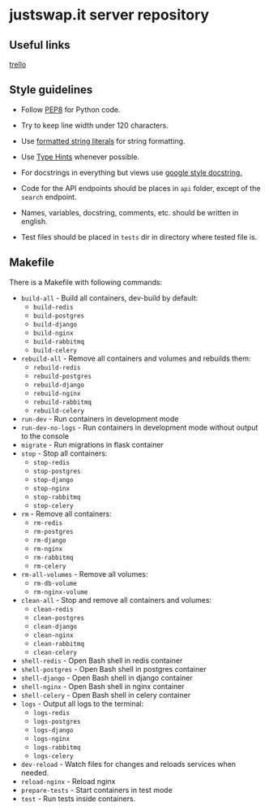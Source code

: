 # justswap.it server repository


## Useful links
[trello](https://trello.com/justswapme)

## Style guidelines
* Follow [PEP8](https://www.python.org/dev/peps/pep-0008/) for Python code.

* Try to keep line width under 120 characters.

* Use [formatted string literals](https://www.python.org/dev/peps/pep-0498/) for string formatting.

* Use [Type Hints](https://www.python.org/dev/peps/pep-0484/) whenever possible.

* For docstrings in everything but views use [google style docstring.](http://sphinxcontrib-napoleon.readthedocs.io/en/latest/example_google.html)

* Code for the API endpoints should be places in `api` folder, except of the `search` endpoint.

* Names, variables, docstring, comments, etc. should be written in english.

* Test files should be placed in `tests` dir in directory where tested file is.

## Makefile
There is a Makefile with following commands:

* `build-all` - Build all containers, dev-build by default:
    * `build-redis`
    * `build-postgres`
    * `build-django`
    * `build-nginx`
    * `build-rabbitmq`
    * `build-celery`
* `rebuild-all` - Remove all containers and volumes and rebuilds them:
    * `rebuild-redis`
    * `rebuild-postgres`
    * `rebuild-django`
    * `rebuild-nginx`
    * `rebuild-rabbitmq`
    * `rebuild-celery`
* `run-dev` - Run containers in development mode
* `run-dev-no-logs` - Run containers in development mode without output to the console
* `migrate` - Run migrations in flask container
* `stop` - Stop all containers:
    * `stop-redis`
    * `stop-postgres`
    * `stop-django`
    * `stop-nginx`
    * `stop-rabbitmq`
    * `stop-celery`
* `rm` - Remove all containers:
    * `rm-redis`
    * `rm-postgres`
    * `rm-django`
    * `rm-nginx`
    * `rm-rabbitmq`
    * `rm-celery`
* `rm-all-volumes` - Remove all volumes:
    * `rm-db-volume`
    * `rm-nginx-volume`
* `clean-all` - Stop and remove all containers and volumes:
    * `clean-redis`
    * `clean-postgres`
    * `clean-django`
    * `clean-nginx`
    * `clean-rabbitmq`
    * `clean-celery`
* `shell-redis` - Open Bash shell in redis container
* `shell-postgres` - Open Bash shell in postgres container
* `shell-django` - Open Bash shell in django container
* `shell-nginx` - Open Bash shell in nginx container
* `shell-celery` - Open Bash shell in celery container
* `logs` - Output all logs to the terminal:
    * `logs-redis`
    * `logs-postgres`
    * `logs-django`
    * `logs-nginx`
    * `logs-rabbitmq`
    * `logs-celery`
* `dev-reload` - Watch files for changes and reloads services when needed.
* `reload-nginx` - Reload nginx
* `prepare-tests` - Start containers in test mode
* `test` - Run tests inside containers.
